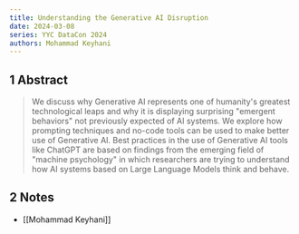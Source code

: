 ```yaml
---
title: Understanding the Generative AI Disruption
date: 2024-03-08
series: YYC DataCon 2024
authors: Mohammad Keyhani
---
```

## 1 Abstract
> We discuss why Generative AI represents one of humanity's greatest technological leaps and why it is displaying surprising "emergent behaviors" not previously expected of AI systems. We explore how prompting techniques and no-code tools can be used to make better use of Generative AI. Best practices in the use of Generative AI tools like ChatGPT are based on findings from the emerging field of "machine psychology" in which researchers are trying to understand how AI systems based on Large Language Models think and behave.
## 2 Notes
- [[Mohammad Keyhani]]